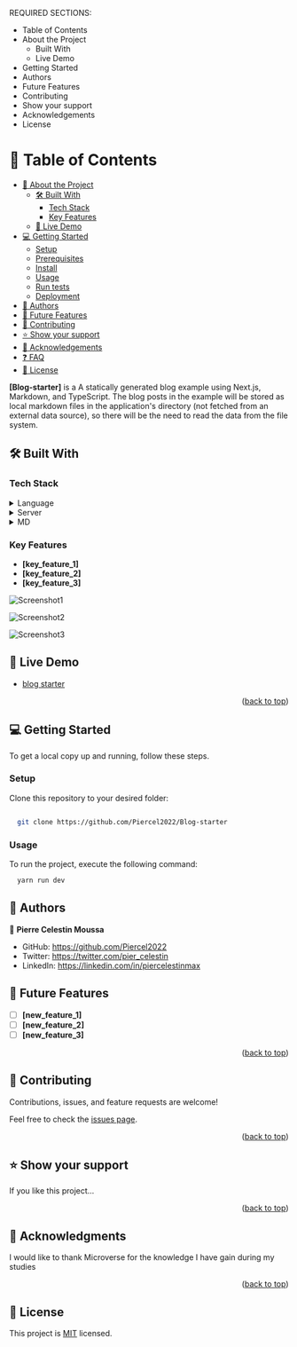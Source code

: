 

REQUIRED SECTIONS:
- Table of Contents
- About the Project
  - Built With
  - Live Demo
- Getting Started
- Authors
- Future Features
- Contributing
- Show your support
- Acknowledgements
- License


# 📗 Table of Contents

- [📖 About the Project](#about-project)
  - [🛠 Built With](#built-with)
    - [Tech Stack](#tech-stack)
    - [Key Features](#key-features)
  - [🚀 Live Demo](#live-demo)
- [💻 Getting Started](#getting-started)
  - [Setup](#setup)
  - [Prerequisites](#prerequisites)
  - [Install](#install)
  - [Usage](#usage)
  - [Run tests](#run-tests)
  - [Deployment](#triangular_flag_on_post-deployment)
- [👥 Authors](#authors)
- [🔭 Future Features](#future-features)
- [🤝 Contributing](#contributing)
- [⭐️ Show your support](#support)
- [🙏 Acknowledgements](#acknowledgements)
- [❓ FAQ](#faq)
- [📝 License](#license)


**[Blog-starter]** is a A statically generated blog example using Next.js, Markdown, and TypeScript.
The blog posts in the example will be stored as local markdown files in the application's directory (not fetched from an external data source), 
so there will be the need to read the data from the file system.

## 🛠 Built With <a name="built-with"></a>

### Tech Stack <a name="tech-stack"></a>

<details>
  <summary>Language</summary>
  <ul>
    <li><a href="https://www.typescriptlang.org/">Typescript</a></li>
  </ul>
</details>

<details>
  <summary>Server</summary>
  <ul>
    <li><a href="https://nextjs.org//">Next.js</a></li>
  </ul>
</details>

<details>
<summary>MD</summary>
  <ul>
    <li><a href="https://daringfireball.net/projects/markdown/">MarkDown</a></li>
  </ul>
</details>


### Key Features <a name="key-features"></a>


- **[key_feature_1]**
- **[key_feature_2]**
- **[key_feature_3]**

![Screenshot1](https://github.com/Piercel2022/Blog-starter/assets/98626003/a5a70ca4-603c-4bd4-996f-175e8ce1eb95)

![Screenshot2](https://github.com/Piercel2022/Blog-starter/assets/98626003/91d5ef2b-0d23-4b9b-a43b-14d66a4e07f5)

![Screenshot3](https://github.com/Piercel2022/Blog-starter/assets/98626003/4dc89028-e97f-4b07-abed-df1f711c7313)






## 🚀 Live Demo <a name="live-demo"></a>



- [blog starter](https://enchanting-mermaid-76fefa.netlify.app/)

<p align="right">(<a href="#readme-top">back to top</a>)</p>


## 💻 Getting Started <a name="getting-started"></a>


To get a local copy up and running, follow these steps.


### Setup

Clone this repository to your desired folder:


```sh

  git clone https://github.com/Piercel2022/Blog-starter
```



### Usage

To run the project, execute the following command:



```sh
  yarn run dev
```



## 👥 Authors <a name="authors"></a>



👤 **Pierre Celestin Moussa**
- GitHub: https://github.com/Piercel2022
- Twitter: https://twitter.com/pier_celestin
- LinkedIn: https://linkedin.com/in/piercelestinmax

<!-- FUTURE FEATURES -->

## 🔭 Future Features <a name="future-features"></a>



- [ ] **[new_feature_1]**
- [ ] **[new_feature_2]**
- [ ] **[new_feature_3]**

<p align="right">(<a href="#readme-top">back to top</a>)</p>

<!-- CONTRIBUTING -->

## 🤝 Contributing <a name="contributing"></a>

Contributions, issues, and feature requests are welcome!

Feel free to check the [issues page](../../issues/).

<p align="right">(<a href="#readme-top">back to top</a>)</p>

<!-- SUPPORT -->

## ⭐️ Show your support <a name="support"></a>


If you like this project...

<p align="right">(<a href="#readme-top">back to top</a>)</p>

<!-- ACKNOWLEDGEMENTS -->

## 🙏 Acknowledgments <a name="acknowledgements"></a>


I would like to thank Microverse for the knowledge I have gain during my studies

<p align="right">(<a href="#readme-top">back to top</a>)</p>


## 📝 License <a name="license"></a>

This project is [MIT](./LICENSE) licensed.

